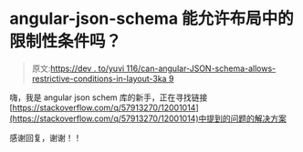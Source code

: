 # angular-json-schema 能允许布局中的限制性条件吗？

> 原文:[https://dev . to/yuvi 116/can-angular-JSON-schema-allows-restrictive-conditions-in-layout-3ka 9](https://dev.to/yuvi116/can-angular-json-schema-allows-restrictive-conditions-in-layout-3ka9)

嗨，我是 angular json schem 库的新手，正在寻找链接
[https://stackoverflow.com/q/57913270/12001014](https://stackoverflow.com/q/57913270/12001014)中提到的问题的解决方案

感谢回复，谢谢！！